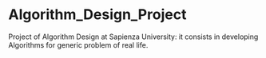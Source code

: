 # Algorithm_Design_Project
Project of Algorithm Design at Sapienza University: it consists in developing Algorithms for generic problem of real life.
